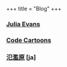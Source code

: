 +++
title = "Blog"
+++

### [Julia Evans](https://jvns.ca/)

### [Code Cartoons](https://code-cartoons.com/)

### [氾濫原](https://lowreal.net/) [ja]
